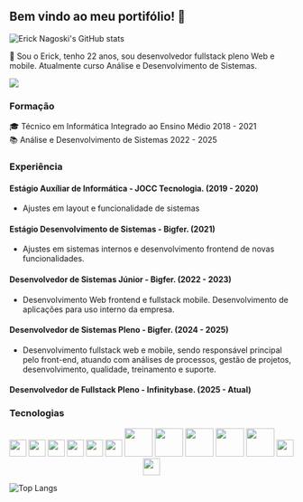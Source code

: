 ## Bem vindo ao meu portifólio! 👋

![Erick Nagoski's GitHub stats](https://github-readme-stats.vercel.app/api?username=ErickNagoski&show_icons=true&theme=merko&count_private=true)

🙋 Sou o Erick, tenho 22 anos, sou desenvolvedor fullstack pleno Web e mobile.
Atualmente curso Análise e Desenvolvimento de Sistemas.

<a href="www.linkedin.com/in/erick-nagoski" rel="nofollow noreferrer" target="_blank"><img src="https://img.shields.io/badge/LinkedIn-0077B5?style=for-the-badge&logo=linkedin&logoColor=white"/></a> 

          

### Formação
🎓 Técnico em Informática Integrado ao Ensino Médio 2018 - 2021 <br/>
📚 Análise e Desenvolvimento de Sistemas 2022 - 2025

### Experiência

#### Estágio Auxíliar de Informática - JOCC Tecnologia. (2019 - 2020)<br/>
- Ajustes em layout e funcionalidade de sistemas  

#### Estágio Desenvolvimento de Sistemas - Bigfer. (2021)<br/>
   - Ajustes em sistemas internos e desenvolvimento frontend de novas funcionalidades.

#### Desenvolvedor de Sistemas Júnior - Bigfer. (2022 - 2023)<br/>
   - Desenvolvimento Web frontend e fullstack mobile. Desenvolvimento de aplicações para uso interno da empresa.

#### Desenvolvedor de Sistemas Pleno - Bigfer. (2024 - 2025)<br/>
  -  Desenvolvimento fullstack web e mobile, sendo responsável principal pelo front-end, atuando com análises de processos, gestão de projetos, desenvolvimento, qualidade, treinamento e suporte.

#### Desenvolvedor de Fullstack Pleno - Infinitybase. (2025 - Atual)<br/>

### Tecnologias

<p align="center">
<img src="https://cdn.jsdelivr.net/gh/devicons/devicon@latest/icons/html5/html5-original.svg" width="30px"/>    
<img src="https://cdn.jsdelivr.net/gh/devicons/devicon@latest/icons/css3/css3-original.svg" width="30px"/>
<img src="https://cdn.jsdelivr.net/gh/devicons/devicon@latest/icons/javascript/javascript-original.svg" width="30px" />
<img src="https://cdn.jsdelivr.net/gh/devicons/devicon@latest/icons/typescript/typescript-original.svg" width="30px" />
<img src="https://cdn.jsdelivr.net/gh/devicons/devicon@latest/icons/react/react-original-wordmark.svg" width="30px"/>
<img src="https://cdn.jsdelivr.net/gh/devicons/devicon@latest/icons/redux/redux-original.svg" width="30px"/>  
<img src="https://cdn.jsdelivr.net/gh/devicons/devicon@latest/icons/nextjs/nextjs-original-wordmark.svg" width="50px"/>                  
<img src="https://cdn.jsdelivr.net/gh/devicons/devicon@latest/icons/nodejs/nodejs-original-wordmark.svg" width="50px"/>
<img src="https://cdn.jsdelivr.net/gh/devicons/devicon@latest/icons/nestjs/nestjs-original-wordmark.svg" width="50px"/>          
<img src="https://cdn.jsdelivr.net/gh/devicons/devicon@latest/icons/oracle/oracle-original.svg" width="50px"/>
<img src="https://cdn.jsdelivr.net/gh/devicons/devicon@latest/icons/sqlite/sqlite-original-wordmark.svg" width="50px" />
<img src="https://cdn.jsdelivr.net/gh/devicons/devicon@latest/icons/materialui/materialui-original.svg" width="30px"/>
<img src="https://cdn.jsdelivr.net/gh/devicons/devicon@latest/icons/git/git-original.svg" width="30px"/>
</p>

![Top Langs](https://github-readme-stats.vercel.app/api/top-langs/?username=ErickNagoski&layout=compact&theme=merko&count_private=true)

          
          
          
          
          
